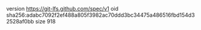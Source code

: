 version https://git-lfs.github.com/spec/v1
oid sha256:adabc7092f2ef488a805f3982ac70ddd3bc34475a486516fbd154d32528af0bb
size 918

